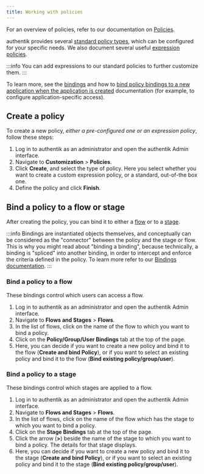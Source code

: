 ```yaml
---
title: Working with policies
---
```


For an overview of policies, refer to our documentation on [Policies](./index.md).

authentik provides several [standard policy types](./index.md#standard-policies), which can be configured for your specific needs. We also document several useful [expression policies](./expression.mdx#sample-expression-policies).

:::info
You can add expressions to our standard policies to further customize them.
:::

To learn more, see the [bindings](../../add-secure-apps/flows-stages/bindings/index.md) and how to [bind policy bindings to a new application when the application is created](../../add-secure-apps/applications/manage_apps.mdx#create-an-application-and-provider-pair) documentation (for example, to configure application-specific access).

## Create a policy

To create a new policy, _either a pre-configured one or an expression policy_, follow these steps:

1. Log in to authentik as an administrator and open the authentik Admin interface.
2. Navigate to **Customization** > **Policies**.
3. Click **Create**, and select the type of policy. Here you select whether you want to create a custom expression policy, or a standard, out-of-the box one.
4. Define the policy and click **Finish**.

## Bind a policy to a flow or stage

After creating the policy, you can bind it to either a [flow](../../add-secure-apps/flows-stages/flow/index.md) or to a [stage](../../add-secure-apps/flows-stages/stages/index.md).

:::info
Bindings are instantiated objects themselves, and conceptually can be considered as the "connector" between the policy and the stage or flow. This is why you might read about "binding a binding", because technically, a binding is "spliced" into another binding, in order to intercept and enforce the criteria defined in the policy. To learn more refer to our [Bindings documentation](../../add-secure-apps/flows-stages/bindings/index.md).
:::

### Bind a policy to a flow

These bindings control which users can access a flow.

1. Log in to authentik as an administrator and open the authentik Admin interface.
2. Navigate to **Flows and Stages** > **Flows**.
3. In the list of flows, click on the name of the flow to which you want to bind a policy.
4. Click on the **Policy/Group/User Bindings** tab at the top of the page.
5. Here, you can decide if you want to create a new policy and bind it to the flow (**Create and bind Policy**), or if you want to select an existing policy and bind it to the flow (**Bind existing policy/group/user**).

### Bind a policy to a stage

These bindings control which stages are applied to a flow.

1. Log in to authentik as an administrator and open the authentik Admin interface.
2. Navigate to **Flows and Stages** > **Flows**.
3. In the list of flows, click on the name of the flow which has the stage to which you want to bind a policy.
4. Click on the **Stage Bindings** tab at the top of the page.
5. Click the arrow (**>**) beside the name of the stage to which you want to bind a policy.
   The details for that stage displays.
6. Here, you can decide if you want to create a new policy and bind it to the stage (**Create and bind Policy**), or if you want to select an existing policy and bind it to the stage (**Bind existing policy/group/user**).
